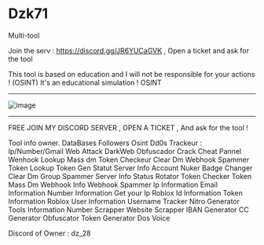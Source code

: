 # Dzk71
Multi-tool

Join the serv : https://discord.gg/JR6YUCaGVK , Open a ticket and ask for the tool


This tool is based on education and I will not be responsible for your actions ! (OSINT)
It's an educational simulation ! OSINT
___________________________________________________________________________________________________________________

![image](https://github.com/user-attachments/assets/9c9a7985-3ad0-4803-b6a4-0e644a99cd56)





_________________________________________________________________________________________________________________

FREE JOIN MY DISCORD SERVER , OPEN A TICKET , And ask for the tool !

Tool info owner.
DataBases
Followers
Osint
Dd0s
Trackeur : Ip/Number/Gmail
Web Attack
DarkWeb
Obfuscador
Crack
Cheat
Pannel
Wenhook Lookup
Mass dm
Token Checkeur
Clear Dm
Webhook Spammer
Token Lookup
Token Gen
Statut
Server Info
Account Nuker
Badge Changer
Clear Dm
Group Spammer
Server Info
Status Rotator
Token Checker
Token Mass Dm
Webhook Info
Webhook Spammer
Ip Information
Email Information
Number Information
Get your Ip
Roblox Id Information
Token Information
Roblox User Information
Username Tracker
Nitro Generator
Tools Information
Number Scrapper
Website Scrapper
IBAN Generator
CC Generator
Obfuscator
Token Generator
Dos Voice

Discord of Owner : dz_28

